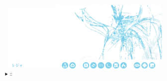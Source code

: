 <img src="./banner.png">
<details><summary> :: </summary>
<!--START_SECTION:waka-->

```rust
From: 09 August 2024 - To: 23 August 2024

Total Time: 39 hrs 43 mins

Python                     16 hrs 9 mins   ████████▒░░░░░░░░░░░░░░░░   33.23 %
Other                      8 hrs 53 mins   ████▓░░░░░░░░░░░░░░░░░░░░   18.30 %
```

<!--END_SECTION:waka-->
</details
